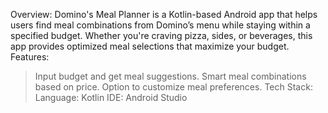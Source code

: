 Overview:
Domino's Meal Planner is a Kotlin-based Android app that helps users find meal combinations from Domino’s menu while staying within a specified budget. Whether you're craving pizza, sides, or beverages, this app provides optimized meal selections that maximize your budget.
Features:
>Input budget and get meal suggestions.
>Smart meal combinations based on price.
>Option to customize meal preferences.
Tech Stack:
Language: Kotlin
IDE: Android Studio
